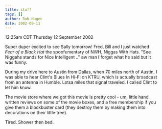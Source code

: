 ```yaml
---
title: stuff
tags: []
author: Rob Nugen
date: 2002-09-11
---
```


<p class=date>12:25am CDT Thursday 12 September 2002</p>

<p>Super duper excited to see Sally tomorrow!  Fred, Bill and I just
watched <em>Fear of a Black Hat</em> the spoofumentary of NWH, Niggas
With Hats.  "See Niggahs stands for Nice Intelligent .." aw man I
forget what he said but it was funny.</p>

<p>During my drive here to Austin from Dallas, when 70 miles north of
Austin, I was able to hear Clint's Blues In Hi-Fi on KTRU, which is
actually broadcast from an antenna in Humble.  Lotsa miles that signal
traveled.  I called Clint to let him know.</p>

<p>The movie store where we got this movie is pretty cool - um, little
hand written reviews on some of the movie boxes, and a free membership
if you give them a blockbuster card (they destroy them by making them
into decorations on their little tree).</p>

<p>Tired.  Shower then bed.</p>
